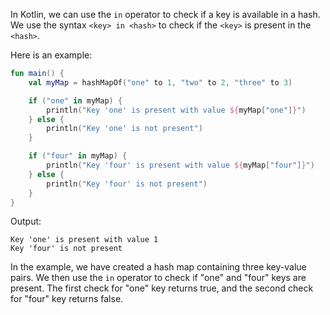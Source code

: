 In Kotlin, we can use the `in` operator to check if a key is available in a hash. We use the syntax `<key> in <hash>` to check if the `<key>` is present in the `<hash>`. 

Here is an example:

```kotlin
fun main() {
    val myMap = hashMapOf("one" to 1, "two" to 2, "three" to 3)

    if ("one" in myMap) {
        println("Key 'one' is present with value ${myMap["one"]}")
    } else {
        println("Key 'one' is not present")
    }

    if ("four" in myMap) {
        println("Key 'four' is present with value ${myMap["four"]}")
    } else {
        println("Key 'four' is not present")
    }
}
```

Output:
```
Key 'one' is present with value 1
Key 'four' is not present
```

In the example, we have created a hash map containing three key-value pairs. We then use the `in` operator to check if "one" and "four" keys are present. The first check for "one" key returns true, and the second check for "four" key returns false.